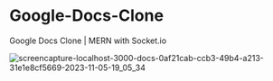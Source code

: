 # Google-Docs-Clone
Google Docs Clone | MERN with Socket.io

![screencapture-localhost-3000-docs-0af21cab-ccb3-49b4-a213-31e1e8cf5669-2023-11-05-19_05_34](https://github.com/Krupat2003/Google-Docs-Clone/assets/138984890/c8540686-a4d1-4a1a-9db0-6efdbc48155b)
